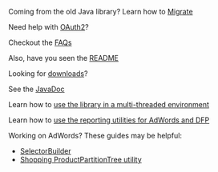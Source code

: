 Coming from the old Java library? Learn how to [Migrate](wiki/Migrating-from-the-old-Java-client-library)

Need help with [OAuth2](Using-OAuth2.0)?

Checkout the [FAQs](FAQ)

Also, have you seen the [README](/googleads/googleads-java-lib/blob/master/README.md)

Looking for [downloads](/googleads/googleads-java-lib/releases)?

See the [JavaDoc](http://googleads.github.io/googleads-java-lib)

Learn how to [use the library in a multi-threaded environment](https://github.com/googleads/googleads-java-lib/wiki/Thread-Safety)

Learn how to [use the reporting utilities for AdWords and DFP](https://github.com/googleads/googleads-java-lib/wiki/ReportDownloader-utilities)

Working on AdWords? These guides may be helpful:
* [SelectorBuilder](//github.com/googleads/googleads-java-lib/wiki/SelectorBuilder-utility-for-AdWords)
* [Shopping ProductPartitionTree utility](//github.com/googleads/googleads-java-lib/wiki/Shopping-product-partition-utility-for-AdWords)